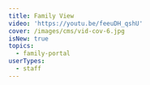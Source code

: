 ```yaml
---
title: Family View
video: 'https://youtu.be/feeuDH_qshU'
cover: /images/cms/vid-cov-6.jpg
isNew: true
topics:
  - family-portal
userTypes:
  - staff
---
```


